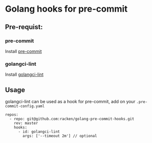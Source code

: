 # Golang hooks for pre-commit

## Pre-requist:

### pre-commit
Install [pre-commit](https://pre-commit.com/#install)

### golangci-lint

Install [golangci-lint](https://golangci-lint.run/usage/install/)


## Usage

golangci-lint can be used as a hook for pre-commit, add on your `.pre-commit-config.yaml`

```
repos: 
  - repo: git@github.com:racken/golang-pre-commit-hooks.git
    rev: master
    hooks: 
      - id: golangci-lint
        args: ['--timeout 2m'] // optional
```
